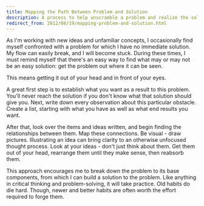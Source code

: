 ```yaml
---
title: Mapping the Path Between Problem and Solution
description: A process to help unscramble a problem and realize the solution
redirect_from: 2012/08/19/mapping-problem-and-solution.html
---
```

As I'm working with new ideas and unfamiliar concepts, I occasionally find myself confronted with a problem for which I have no immediate solution. My flow can easily break, and I will become stuck. During these times, I must remind myself that there's an easy way to find what may or may not be an easy solution: get the problem out where it can be seen.

This means getting it out of your head and in front of your eyes.

A great first step is to establish what you want as a result to this problem. You'll never reach the solution if you don't know what that solution should give you. Next, write down every observation about this particular obstacle. Create a list, starting with what you have as well as what end results you want.

After that, look over the items and ideas written, and begin finding the relationships between them. Map these connections. Be visual - draw pictures. Illustrating an idea can bring clarity to an otherwise unfocused thought process. Look at your ideas - don't just think about them. Get them out of your head, rearrange them until they make sense, then reabsorb them.

This approach encourages me to break down the problem to its base components, from which I can build a solution to the problem. Like anything in critical thinking and problem-solving, it will take practice. Old habits do die hard. Though, newer and better habits are often worth the effort required to forge them.
